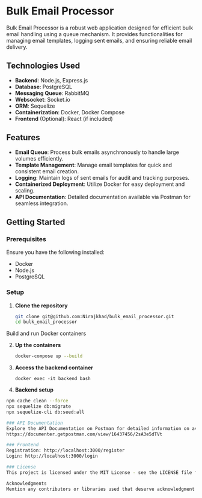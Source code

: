 # Bulk Email Processor

Bulk Email Processor is a robust web application designed for efficient bulk email handling using a queue mechanism. It provides functionalities for managing email templates, logging sent emails, and ensuring reliable email delivery.

## Technologies Used

- **Backend**: Node.js, Express.js
- **Database**: PostgreSQL
- **Messaging Queue**: RabbitMQ
- **Websocket**: Socket.io
- **ORM**: Sequelize
- **Containerization**: Docker, Docker Compose
- **Frontend** (Optional): React (if included)

## Features

- **Email Queue**: Process bulk emails asynchronously to handle large volumes efficiently.
- **Template Management**: Manage email templates for quick and consistent email creation.
- **Logging**: Maintain logs of sent emails for audit and tracking purposes.
- **Containerized Deployment**: Utilize Docker for easy deployment and scaling.
- **API Documentation**: Detailed documentation available via Postman for seamless integration.

## Getting Started

### Prerequisites

Ensure you have the following installed:
- Docker
- Node.js
- PostgreSQL

### Setup

1. **Clone the repository**

   ```bash
   git clone git@github.com:Nirajkhad/bulk_email_processor.git
   cd bulk_email_processor
Build and run Docker containers

2. **Up the containers**
   ```bash
   docker-compose up --build

3. **Access the backend container**
   ```
   docker exec -it backend bash

4.  **Backend setup**
   ```bash
   npm cache clean --force
   npx sequelize db:migrate
   npx sequelize-cli db:seed:all

### API Documentation
Explore the API Documentation on Postman for detailed information on available endpoints and usage.
https://documenter.getpostman.com/view/16437456/2sA3e5dTVt

### Frontend 
Registration: http://localhost:3000/register
Login: http://localhost:3000/login

### License
This project is licensed under the MIT License - see the LICENSE file for details.

Acknowledgments
Mention any contributors or libraries used that deserve acknowledgment.